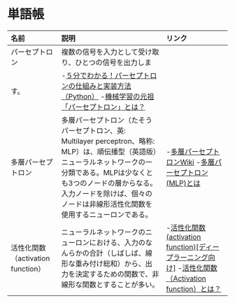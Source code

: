 # 単語帳

|名前   |説明   |リンク |
|:--    |:--    |:--    |
|パーセプトロン|複数の信号を入力として受け取り、ひとつの信号を出力しま
す。|-[５分でわかる！パーセプトロンの仕組みと実装方法（Python）](https://blog.apar.jp/deep-learning/11979/) -[機械学習の元祖「パーセプトロン」とは？](https://rightcode.co.jp/blog/information-technology/simple-perceptron)|
|多層パーセプトロン|多層パーセプトロン（たそうパーセプトロン、英: Multilayer perceptron、略称: MLP）は、順伝播型（英語版）ニューラルネットワークの一分類である。MLPは少なくとも3つのノードの層からなる。入力ノードを除けば、個々のノードは非線形活性化関数を使用するニューロンである。|-[多層パーセプトロンWiki](https://ja.wikipedia.org/wiki/%E5%A4%9A%E5%B1%A4%E3%83%91%E3%83%BC%E3%82%BB%E3%83%97%E3%83%88%E3%83%AD%E3%83%B3) -[多層パーセプトロン(MLP)とは](https://tmytokai.github.io/open-ed/activity/dlearning/text02/page02.html)|
|活性化関数（activation function）|ニューラルネットワークのニューロンにおける、入力のなんらかの合計（しばしば、線形な重み付け総和）から、出力を決定するための関数で、非線形な関数とすることが多い。|-[活性化関数(activation function)[ディープラーニング向け]](https://cvml-expertguide.net/terms/dl/layers/activation-function/) -[活性化関数（Activation function）とは？](https://atmarkit.itmedia.co.jp/ait/articles/2003/26/news012.html)|
